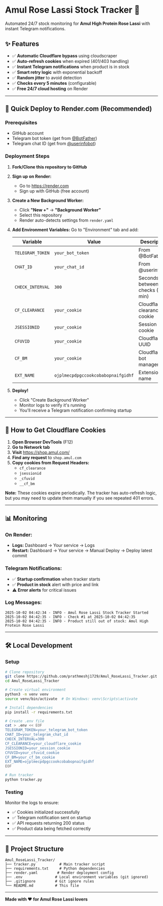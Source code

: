 # Amul Rose Lassi Stock Tracker 🥛

Automated 24/7 stock monitoring for **Amul High Protein Rose Lassi** with instant Telegram notifications.

## ✨ Features

- ✅ **Automatic Cloudflare bypass** using cloudscraper
- ✅ **Auto-refresh cookies** when expired (401/403 handling)
- ✅ **Instant Telegram notifications** when product is in stock
- ✅ **Smart retry logic** with exponential backoff
- ✅ **Random jitter** to avoid detection
- ✅ **Checks every 5 minutes** (configurable)
- ✅ **Free 24/7 cloud hosting** on Render

---

## 🚀 Quick Deploy to Render.com (Recommended)

### Prerequisites

- GitHub account
- Telegram bot token (get from [@BotFather](https://t.me/BotFather))
- Telegram chat ID (get from [@userinfobot](https://t.me/userinfobot))

### Deployment Steps

1. **Fork/Clone this repository to GitHub**

2. **Sign up on Render:**

   - Go to https://render.com
   - Sign up with GitHub (free account)

3. **Create a New Background Worker:**

   - Click **"New +"** → **"Background Worker"**
   - Select this repository
   - Render auto-detects settings from `render.yaml`

4. **Add Environment Variables:**
   Go to "Environment" tab and add:

   | Variable         | Value                              | Description                    |
   | ---------------- | ---------------------------------- | ------------------------------ |
   | `TELEGRAM_TOKEN` | `your_bot_token`                   | From @BotFather                |
   | `CHAT_ID`        | `your_chat_id`                     | From @userinfobot              |
   | `CHECK_INTERVAL` | `300`                              | Seconds between checks (5 min) |
   | `CF_CLEARANCE`   | `your_cookie`                      | Cloudflare clearance cookie    |
   | `JSESSIONID`     | `your_cookie`                      | Session cookie                 |
   | `CFUVID`         | `your_cookie`                      | Cloudflare UUID                |
   | `CF_BM`          | `your_cookie`                      | Cloudflare bot management      |
   | `EXT_NAME`       | `ojplmecpdpgccookcobabopnaifgidhf` | Extension name                 |

5. **Deploy!**
   - Click "Create Background Worker"
   - Monitor logs to verify it's running
   - You'll receive a Telegram notification confirming startup

---

## 🍪 How to Get Cloudflare Cookies

1. **Open Browser DevTools** (F12)
2. **Go to Network tab**
3. **Visit** https://shop.amul.com/
4. **Find any request** to `shop.amul.com`
5. **Copy cookies from Request Headers:**
   - `cf_clearance`
   - `jsessionid`
   - `_cfuvid`
   - `__cf_bm`

**Note:** These cookies expire periodically. The tracker has auto-refresh logic, but you may need to update them manually if you see repeated 401 errors.

---

## 📊 Monitoring

### On Render:

- **Logs:** Dashboard → Your service → Logs
- **Restart:** Dashboard → Your service → Manual Deploy → Deploy latest commit

### Telegram Notifications:

- ✅ **Startup confirmation** when tracker starts
- ✅ **Product in stock** alert with price and link
- ⚠️ **Error alerts** for critical issues

### Log Messages:

```
2025-10-02 04:42:34 - INFO - Amul Rose Lassi Stock Tracker Started
2025-10-02 04:42:35 - INFO - Check #1 at 2025-10-02 04:42:35
2025-10-02 04:42:35 - INFO - Product still out of stock: Amul High Protein Rose Lassi
```

---

## 🛠️ Local Development

### Setup

```bash
# Clone repository
git clone https://github.com/prathmeshj1729/Amul_RoseLassi_Tracker.git
cd Amul_RoseLassi_Tracker

# Create virtual environment
python3 -m venv venv
source venv/bin/activate  # On Windows: venv\Scripts\activate

# Install dependencies
pip install -r requirements.txt

# Create .env file
cat > .env << EOF
TELEGRAM_TOKEN=your_telegram_bot_token
CHAT_ID=your_telegram_chat_id
CHECK_INTERVAL=300
CF_CLEARANCE=your_cloudflare_cookie
JSESSIONID=your_session_cookie
CFUVID=your_cfuvid_cookie
CF_BM=your_cf_bm_cookie
EXT_NAME=ojplmecpdpgccookcobabopnaifgidhf
EOF

# Run tracker
python tracker.py
```

### Testing

Monitor the logs to ensure:

- ✅ Cookies initialized successfully
- ✅ Telegram notification sent on startup
- ✅ API requests returning 200 status
- ✅ Product data being fetched correctly

---

## 📁 Project Structure

```
Amul_RoseLassi_Tracker/
├── tracker.py           # Main tracker script
├── requirements.txt     # Python dependencies
├── render.yaml         # Render deployment config
├── .env               # Local environment variables (git ignored)
├── .gitignore         # Git ignore rules
└── README.md          # This file
```

---

**Made with ❤️ for Amul Rose Lassi lovers**
